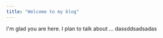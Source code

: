 ```yaml
---
title: "Welcome to my blog"
---
```


I'm glad you are here. I plan to talk about ...
dassddsadsadas
